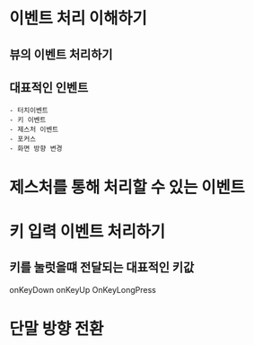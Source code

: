 
# 이벤트 처리 이해하기

## 뷰의 이벤트 처리하기

## 대표적인 인벤트
    - 터치이벤트
    - 키 이벤트
    - 제스처 이벤트
    - 포커스
    - 화면 방향 변경

# 제스처를 통해 처리할 수 있는 이벤트 

# 키 입력 이벤트 처리하기

## 키를 눌럿을떄 전달되는 대표적인 키값

onKeyDown
onKeyUp
OnKeyLongPress

# 단말 방향 전환 

